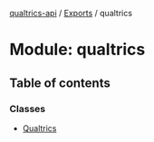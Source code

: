 [qualtrics-api](../README.md) / [Exports](../modules.md) / qualtrics

# Module: qualtrics

## Table of contents

### Classes

- [Qualtrics](../classes/qualtrics.Qualtrics.md)
